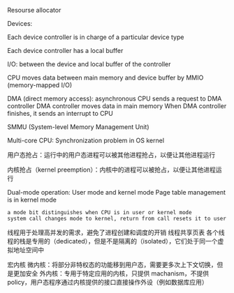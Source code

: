 
Resourse allocator

Devices:

Each device controller is in charge of a particular device type

Each device controller has a local buffer

I/O: between the device and local buffer of the controller

CPU moves data between main memory and device buffer by MMIO (memory-mapped I/O)

DMA (direct memory access): asynchronous
    CPU sends a request to DMA controller
    DMA controller moves data in main memory
    When DMA controller finishes, it sends an interrupt to CPU

SMMU (System-level Memory Management Unit)

Multi-core CPU:
    Synchronization problem in OS kernel

用户态抢占：运行中的用户态进程可以被其他进程抢占，以便让其他进程运行

内核抢占（kernel preemption）：内核中的进程可以被抢占，以便让其他进程运行

Dual-mode operation:
    User mode and kernel mode
    Page table management is in kernel mode

    a mode bit distinguishes when CPU is in user or kernel mode
    system call changes mode to kernel, return from call resets it to user

线程用于处理高并发的需求，避免了进程创建和调度的开销
线程共享页表
各个线程的栈是专用的（dedicated），但是不是隔离的（isolated），它们处于同一个虚拟地址空间中

宏内核
微内核：将部分非特权态的功能移到用户态，需要更多次上下文切换，但是更加安全
外内核：专用于特定应用的内核，只提供 machanism，不提供 policy，用户态程序通过内核提供的接口直接操作外设（例如数据库应用）
